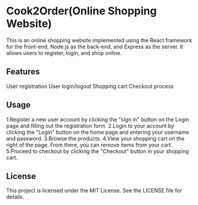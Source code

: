 # Cook2Order(Online Shopping Website)
This is an online shopping website implemented using the React framework for the front-end, Node.js as the back-end, and Express as the server. It allows users to register, login, and shop online.

## Features
User registration
User login/logout
Shopping cart
Checkout process

## Usage
1.Register a new user account by clicking the "sign in" button on the Login page and filling out the registration form.
2.Login to your account by clicking the "Login" button on the home page and entering your username and password.
3.Browse the products.
4.View your shopping cart on the right of the page. From there, you can remove items from your cart.
5.Proceed to checkout by clicking the "Checkout" button in your shopping cart. 


## License
This project is licensed under the MIT License. See the LICENSE file for details.